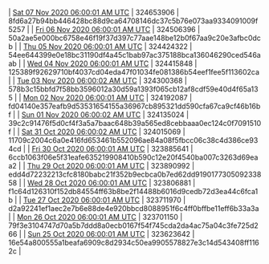 | [Sat 07 Nov 2020 06:00:01 AM UTC]() | 324653906 | 8fd6a27b94bb446428bc88d9ca64708146dc37c5b76e073aa9334091009f5257 | 
| [Fri 06 Nov 2020 06:00:01 AM UTC]() | 324506396 | 50a2ae5e000bc6758e46f19f37d397c77aae148be12b0f67aa9c20e3afbc0dcb | 
| [Thu 05 Nov 2020 06:00:01 AM UTC]() | 324424322 | 54ee644399e0e18bc31190df4a45c1bab97ac375188bca136046290ced546aab | 
| [Wed 04 Nov 2020 06:00:01 AM UTC]() | 324415848 | 125389f92629710bf4037cd04eda47f01034fe081386b54eef1fee5f113602ca | 
| [Tue 03 Nov 2020 06:00:02 AM UTC]() | 324300368 | 578b3c15bbfd7f58bb3596012a30d59a1393f065cb12af8cdf59e40d4f65a135 | 
| [Mon 02 Nov 2020 06:00:01 AM UTC]() | 324192087 | fd04140e357eafb9d53531654155a36967cb895321dd590cfa67ca9cf46b16bf | 
| [Sun 01 Nov 2020 06:00:02 AM UTC]() | 324135024 | 39c2c91476f5d0cf4f3a5a7baac648b39a565ed8cebbaaa0ec124c0f7091510f | 
| [Sat 31 Oct 2020 06:00:02 AM UTC]() | 324015069 | 11709c2004c6a0e416fd653461b552096ae84a08f5fbcc06c38c4d386ce934cd | 
| [Fri 30 Oct 2020 06:00:01 AM UTC]() | 323885641 | 6ccb1063f06e5f31eafe635219908410b590c12e20f4540ba007c3263d69eaa2 | 
| [Thu 29 Oct 2020 06:00:01 AM UTC]() | 323890992 | edd4d72232213cfc8180babc21f352b9ecbca0b7ed62dd919017730509233858 | 
| [Wed 28 Oct 2020 06:00:01 AM UTC](https://transfer.sh/onl4R/dashninja-dbdump-20201028070001.tar.bz2) | 323806881 | f1c64d126310f152db84554ff63b8be2f14488b6016d9cedb72d3ea44c6fca1b | 
| [Tue 27 Oct 2020 06:00:01 AM UTC]() | 323711970 | d2a92241ef1aec2e7b6e88de4e920bbcd8088951f6c4ff0bffbe11eff6b33a3a | 
| [Mon 26 Oct 2020 06:00:01 AM UTC]() | 323701150 | 79f3e3104747d70a5b7ddd8a0ecb0167f54f745cda2da4ac75a04c3fe725d266 | 
| [Sun 25 Oct 2020 06:00:01 AM UTC]() | 323623642 | 16e54a800555a1beafa6909c8d2934c50ea9905578827e3c14d543408ff1162c | 
